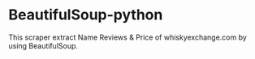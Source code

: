 # BeautifulSoup-python
This scraper extract Name  Reviews & Price of whiskyexchange.com by using BeautifulSoup.
